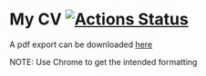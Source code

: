 # My CV [![Actions Status](https://github.com/anisjonischkeit/cv/workflows/Create%20Release/badge.svg)](https://github.com/anisjonischkeit/cv/actions)

A pdf export can be downloaded [here](https://github.com/anisjonischkeit/cv/releases/latest/download/cv.pdf)

NOTE: Use Chrome to get the intended formatting
